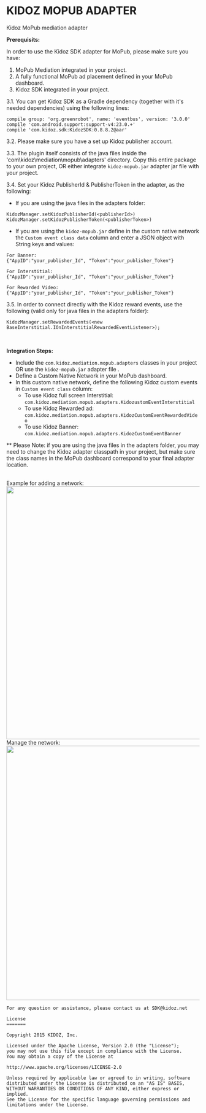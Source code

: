 
# KIDOZ MOPUB ADAPTER
Kidoz MoPub mediation adapter
</br>

**Prerequisits:**

In order to use the Kidoz SDK adapter for MoPub, please make sure you have:
1. MoPub Mediation integrated in your project.
2. A fully functional MoPub ad placement defined in your MoPub dashboard.
3. Kidoz SDK integrated in your project.

3.1. You can get Kidoz SDK as a Gradle dependency (together with it's needed dependencies) using the following lines:

```
compile group: 'org.greenrobot', name: 'eventbus', version: '3.0.0'
compile 'com.android.support:support-v4:23.0.+'
compile 'com.kidoz.sdk:KidozSDK:0.8.8.2@aar'
```

3.2. Please make sure you have a set up Kidoz publisher account.

3.3. The plugin itself consists of the java files inside the 'com\kidoz\mediation\mopub\adapters' directory. Copy this entire package to your own project, OR either integrate `kidoz-mopub.jar` adapter jar file with your project.

3.4. Set your Kidoz PublisherId & PublisherToken in the adapter, as the following:

- If you are using the java files in the adapters folder:
```
KidozManager.setKidozPublisherId(<publisherId>)
KidozManager.setKidozPublisherToken(<publisherToken>)
```

- If you are using the `kidoz-mopub.jar` define in the custom native network the `Custom event class data` column and enter a JSON object with String keys and values:
```
For Banner:
{"AppID":"your_publisher_Id", "Token":"your_publisher_Token"}

For Interstitial:
{"AppID":"your_publisher_Id", "Token":"your_publisher_Token"}

For Rewarded Video:
{"AppID":"your_publisher_Id", "Token":"your_publisher_Token"}
```

3.5. In order to connect directly with the Kidoz reward events, use the following (valid only for java files in the adapters folder):
```
KidozManager.setRewardedEvents(<new BaseInterstitial.IOnInterstitialRewardedEventListener>);
```

</br>

**Integration Steps:**
* Include the `com.kidoz.mediation.mopub.adapters` classes in your project OR use the `kidoz-mopub.jar` adapter file .
* Define a Custom Native Network in your MoPub dashboard.
* In this custom native network, define the following Kidoz custom events in `Custom event class` column:
  * To use Kidoz full screen Interstitial: `com.kidoz.mediation.mopub.adapters.KidozustomEventInterstitial`
  * To use Kidoz Rewarded ad: `com.kidoz.mediation.mopub.adapters.KidozCustomEventRewardedVideo`
  * To use Kidoz Banner: `com.kidoz.mediation.mopub.adapters.KidozCustomEventBanner`


** Please Note: if you are using the java files in the adapters folder, you may need to change the Kidoz adapter classpath in your project, but make sure the class names in the MoPub dashboard correspond to your final adapter location.


<br/>
Example for adding a network:

</br>
<a href="url"><img src="https://cdn.kidoz.net/sdk/mopub_add_network.png" align="left" height="659" width="994" ></a>
</br>



<br/>
Manage the network:
</br>
<a href="url"><img src="https://cdn.kidoz.net/sdk/mopub_manage_network.png" align="center" height="663" width="998" ></a>
</br>




```
For any question or assistance, please contact us at SDK@kidoz.net

License
=======

Copyright 2015 KIDOZ, Inc.

Licensed under the Apache License, Version 2.0 (the "License");
you may not use this file except in compliance with the License.
You may obtain a copy of the License at

http://www.apache.org/licenses/LICENSE-2.0

Unless required by applicable law or agreed to in writing, software
distributed under the License is distributed on an "AS IS" BASIS,
WITHOUT WARRANTIES OR CONDITIONS OF ANY KIND, either express or implied.
See the License for the specific language governing permissions and
limitations under the License.
